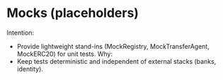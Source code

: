 # Mocks (placeholders)

Intention:
- Provide lightweight stand-ins (MockRegistry, MockTransferAgent, MockERC20) for unit tests.
Why:
- Keep tests deterministic and independent of external stacks (banks, identity).
